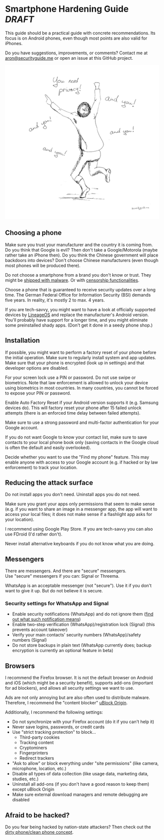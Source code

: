 # Smartphone Hardening Guide *DRAFT*
This guide should be a practical guide with concrete recommendations.
Its focus is on Android phones, even though most points are also valid for iPhones.

Do you have suggestions, improvements, or comments? Contact me at aron@securityguide.me or open an issue at this GitHub project.

![You need privacy](assets/you_need_privacy.jpg)

## Choosing a phone 
Make sure you trust your manufacturer and the country it is coming from. Do you think that Google is evil? Then don't take a Google/Motorola (maybe rather take an iPhone then). Do you think the Chinese government will place backdoors into devices? Don't choose Chinese manufacturers (even though most phones will be produced there).

Do not choose a smartphone from a brand you don't know or trust. They might be [shipped with malware](https://www.cnet.com/tech/mobile/these-cheap-phones-are-costing-you-your-privacy/). Or with [censorship functionalities](https://www.independent.co.uk/life-style/gadgets-and-tech/xiaomi-phones-blacklist-censorship-lithuania-b1926365.html).

Choose a phone that is guaranteed to receive security updates over a long time. The German Federal Office for Information Security (BSI) demands five years. In reality, it's mostly 2 to max. 4 years.

If you are tech-savvy, you might want to have a look at officially supported devices by [LineageOS](https://wiki.lineageos.org/devices/) and replace the manufacturer's Android version. You'll probably have support for a longer time, and you might eliminate some preinstalled shady apps. (Don't get it done in a seedy phone shop.)

## Installation
If possible, you might want to perform a factory reset of your phone before the initial operation. Make sure to regularly install system and app updates.  
Make sure that your phone is encrypted (look up in settings) and that developer options are disabled.

For your screen lock use a PIN or password. Do not use swipe or biometrics. Note that law enforcement is allowed to unlock your device using biometrics in most countries. In many countries, you cannot be forced to expose your PIN or password.

Enable Auto Factory Reset if your Android version supports it (e.g. Samsung devices do). This will factory reset your phone after 15 failed unlock attempts (there is an enforced time delay between failed attempts).

Make sure to use a strong password and multi-factor authentication for your Google account.

If you do not want Google to know your contact list, make sure to save contacts to your local phone book only (saving contacts in the Google cloud is often the default and easily overlooked).

Decide whether you want to use the "Find my phone" feature. This may enable anyone with access to your Google account (e.g. if hacked or by law enforcement) to track your location.

## Reducing the attack surface
Do not install apps you don't need. Uninstall apps you do not need.

Make sure you grant your apps only permissions that seem to make sense (e.g. if you want to share an image in a messenger app, the app will want to access your local files; it does not make sense if a flashlight app asks for your location).

I recommend using Google Play Store. If you are tech-savvy you can also use FDroid (I'd rather don't).

Never install alternative keyboards if you do not know what you are doing.

## Messengers
There are messengers. And there are "secure" messengers.  
Use "secure" messengers if you can: Signal or Threema.

WhatsApp is an acceptable messenger (not "secure"). Use it if you don't want to give it up. But do not believe it is secure.

### Security settings for WhatsApp and Signal
* Enable security notifications (WhatsApp) and do not ignore them ([find out what such notification means](https://securityguide.me/issues/how-messenger-apps-get-compromised))
* Enable two-step verification (WhatsApp)/registration lock (Signal) (this prevents account takeover)
* Verify your main contacts' security numbers (WhatsApp)/safety numbers (Signal)
* Do not store backups in plain text (WhatsApp currently does; backup encryption is currently an optional feature in beta)

## Browsers
I recommend the Firefox browser. It is not the default browser on Android and iOS (which might be a security benefit), supports add-ons (important for ad blockers), and allows all security settings we want to use.

Ads are not only annoying but are also often used to distribute malware. Therefore, I recommend the "content blocker" [uBlock Origin](https://addons.mozilla.org/en/firefox/addon/ublock-origin/).

Additionally, I recommend the following settings:
* Do not synchronize with your Firefox account (do it if you can't help it)
* Never save logins, passwords, or credit cards
* Use "strict tracking protection" to block...
  * Third-party cookies
  * Tracking content
  * Cryptominers
  * Fingerprinters
  * Redirect trackers
* "Ask to allow" or block everything under "site permissions" (like camera, microphone, location, etc.)
* Disable all types of data collection (like usage data, marketing data, studies, etc.)
* Uninstall all add-ons (if you don't have a good reason to keep them) except uBlock Origin
* Make sure external download managers and remote debugging are disabled

## Afraid to be hacked?
Do you fear being hacked by nation-state attackers? Then check out the [dirty phone/clean phone concept](clean_dirty_concept.md).